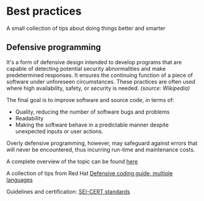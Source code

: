 # Best practices

A small collection of tips about doing things better and smarter

## Defensive programming

It's a form of defensive design intended to develop programs that are capable of detecting potential security abnormalities and make predetermined responses. It ensures the continuing function of a piece of software under unforeseen circumstances. These practices are often used where high availability, safety, or security is needed. *(source: Wikipedia)*

The final goal is to improve software and source code, in terms of:

+ Quality, reducing the number of software bugs and problems
+ Readability
+ Making the software behave in a predictable manner despite unexpected inputs or user actions.

Overly defensive programming, however, may safeguard against errors that will never be encountered, thus incurring run-time and maintenance costs.

A complete overview of the topic can be found [here](https://gjbex.github.io/Defensive_programming_and_debugging/)

A collection of tips from Red Hat [Defensive coding guide, multiple languages](https://redhat-crypto.gitlab.io/defensive-coding-guide/#_programming_languages)

Guidelines and certification: [SEI-CERT standards](https://wiki.sei.cmu.edu/confluence/display/seccode/SEI+CERT+Coding+Standards)
